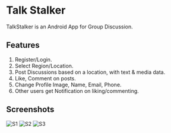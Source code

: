 # Talk Stalker

TalkStalker is an Android App for Group Discussion.

## Features

1. Register/Login.
2. Select Region/Location.
3. Post Discussions based on a location, with text & media data.
4. Like, Comment on posts.
5. Change Profile Image, Name, Email, Phone.
6. Other users get Notification on liking/commenting.

## Screenshots

![S1](https://i.imgur.com/AH8lwRX.jpg) ![S2](https://i.imgur.com/QgpnN1f.jpg) ![S3](https://i.imgur.com/SL5tK5v.jpg)
